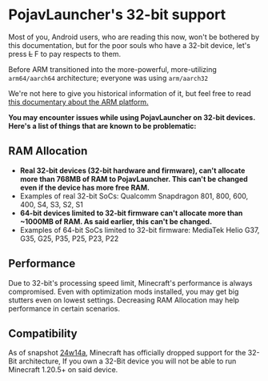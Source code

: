 # PojavLauncher's 32-bit support
Most of you, Android users, who are reading this now, won't be bothered by this documentation, but for the poor souls who have a 32-bit device, let's press ~~L~~ F to pay respects to them.

Before ARM transitioned into the more-powerful, more-utilizing `arm64/aarch64` architecture; everyone was using `arm/aarch32`

We're not here to give you historical information of it, but feel free to read [this documentary about the ARM platform.](https://en.m.wikipedia.org/wiki/ARM_architecture_family)

**You may encounter issues while using PojavLauncher on 32-bit devices. Here's a list of things that are known to be problematic:**

## RAM Allocation
* **Real 32-bit devices (32-bit hardware and firmware), can't allocate more than 768MB of RAM to PojavLauncher. This can't be changed even if the device has more free RAM.**
* Examples of real 32-bit SoCs: Qualcomm Snapdragon 801, 800, 600, 400, S4, S3, S2, S1
* **64-bit devices limited to 32-bit firmware can't allocate more than ~1000MB of RAM. As said earlier, this can't be changed.**
* Examples of 64-bit SoCs limited to 32-bit firmware: MediaTek Helio G37, G35, G25, P35, P25, P23, P22

## Performance
Due to 32-bit's processing speed limit, Minecraft's performance is always compromised. Even with optimization mods installed, you may get big stutters even on lowest settings. Decreasing RAM Allocation may help performance in certain scenarios.

## Compatibility
As of snapshot [24w14a](https://minecraft.wiki/w/Java_Edition_24w14a), Minecraft has officially dropped support for the 32-Bit architecture, If you own a 32-Bit device you will not be able to run Minecraft 1.20.5+ on said device.
